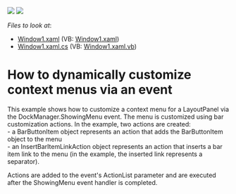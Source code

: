 <!-- default badges list -->
[![](https://img.shields.io/badge/Open_in_DevExpress_Support_Center-FF7200?style=flat-square&logo=DevExpress&logoColor=white)](https://supportcenter.devexpress.com/ticket/details/E1751)
[![](https://img.shields.io/badge/📖_How_to_use_DevExpress_Examples-e9f6fc?style=flat-square)](https://docs.devexpress.com/GeneralInformation/403183)
<!-- default badges end -->
<!-- default file list -->
*Files to look at*:

* [Window1.xaml](./CS/DockManager_MenuCustomization/Window1.xaml) (VB: [Window1.xaml](./VB/DockManager_MenuCustomization/Window1.xaml))
* [Window1.xaml.cs](./CS/DockManager_MenuCustomization/Window1.xaml.cs) (VB: [Window1.xaml.vb](./VB/DockManager_MenuCustomization/Window1.xaml.vb))
<!-- default file list end -->
# How to dynamically customize context menus via an event


<p>This example shows how to customize a context menu for a LayoutPanel via the DockManager.ShowingMenu event. The menu is customized using bar customization actions. In the example, two actions are created:<br />
- a BarButtonItem object represents an action that adds the BarButtonItem object to the menu<br />
- an InsertBarItemLinkAction object represents an action that inserts a bar item link to the menu (in the example, the inserted link represents a separator).</p><p>Actions are added to the event's ActionList parameter and are executed after the ShowingMenu event handler is completed.</p>

<br/>


